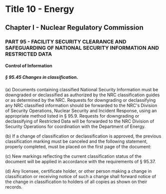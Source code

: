 
# Title 10 - Energy
## Chapter I - Nuclear Regulatory Commission
### PART 95 - FACILITY SECURITY CLEARANCE AND SAFEGUARDING OF NATIONAL SECURITY INFORMATION AND RESTRICTED DATA
#### Control of Information
##### § 95.45 Changes in classification.

(a) Documents containing classified National Security Information must be downgraded or declassified as authorized by the NRC classification guides or as determined by the NRC. Requests for downgrading or declassifying any NRC classified information should be forwarded to the NRC's Division of Security Operations, Nuclear Security and Incident Response, using an appropriate method listed in § 95.9. Requests for downgrading or declassifying of Restricted Data will be forwarded to the NRC Division of Security Operations for coordination with the Department of Energy.

(b) If a change of classification or declassification is approved, the previous classification marking must be canceled and the following statement, properly completed, must be placed on the first page of the document:

(c) New markings reflecting the current classification status of the document will be applied in accordance with the requirements of § 95.37.

(d) Any licensee, certificate holder, or other person making a change in classification or receiving notice of such a change shall forward notice of the change in classification to holders of all copies as shown on their records.
